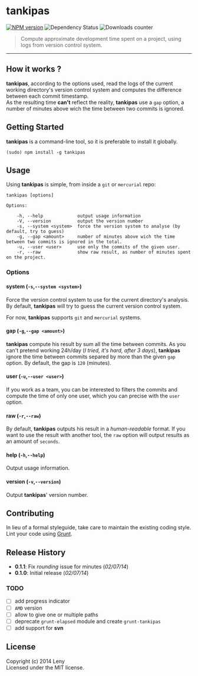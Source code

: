 # tankipas

[![NPM version](http://img.shields.io/npm/v/tankipas.svg)](https://www.npmjs.org/package/tankipas) ![Dependency Status](https://david-dm.org/leny/tankipas.svg) ![Downloads counter](http://img.shields.io/npm/dm/tankipas.svg)

> Compute approximate development time spent on a project, using logs from version control system.

* * *

## How it works ?

**tankipas**, according to the options used, read the logs of the current working directory's version control system and computes the difference between each commit timestamp.   
As the resulting time **can't** reflect the reality, **tankipas** use a `gap` option, a number of minutes above wich the time between two commits is ignored.

## Getting Started

**tankipas** is a command-line tool, so it is preferable to install it globally.

    (sudo) npm install -g tankipas

## Usage

Using **tankipas** is simple, from inside a `git` or `mercurial` repo: 

    tankipas [options]
    
    Options:

        -h, --help             output usage information
        -V, --version          output the version number
        -s, --system <system>  force the version system to analyse (by default, try to guess)
        -g, --gap <amount>     number of minutes above wich the time between two commits is ignored in the total.
        -u, --user <user>      use only the commits of the given user.
        -r, --raw              show raw result, as number of minutes spent on the project.
    
### Options

#### system (`-s`,`--system <system>`)

Force the version control system to use for the current directory's analysis.  
By default, **tankipas** will try to guess the current version control system.

For now, **tankipas** supports `git` and `mercurial` systems.

#### gap (`-g`,`--gap <amount>`)

**tankipas** compute his result by sum all the time between commits. As you can't pretend working 24h/day (*I tried, it's hard, after 3 days*), **tankipas** ignore the time between commits separed by more than the given `gap` option. By default, the gap is `120` (minutes).

#### user (`-u`,`--user <user>`)

If you work as a team, you can be interested to filters the commits and compute the time of only one user, which you can precise with the `user` option.

#### raw (`-r`,`--raw`)

By default, **tankipas** outputs his result in a *human-readable* format. If you want to use the result with another tool, the `raw` option will output results as an amount of `seconds`.

#### help (`-h`,`--help`)

Output usage information.

#### version (`-v`,`--version`)

Output **tankipas**' version number.
    
## Contributing

In lieu of a formal styleguide, take care to maintain the existing coding style. Lint your code using [Grunt](http://gruntjs.com/).

## Release History

* **0.1.1**: Fix *rounding* issue for minutes (*02/07/14*)
* **0.1.0**: Initial release (*02/07/14*)

### TODO
    
- [ ] add progress indicator
- [ ] `AMD` version
- [ ] allow to give one or multiple paths
- [ ] deprecate `grunt-elapsed` module and create `grunt-tankipas`
- [ ] add support for **svn**

## License
Copyright (c) 2014 Leny  
Licensed under the MIT license.
